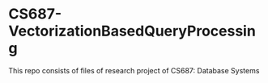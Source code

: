 # CS687-VectorizationBasedQueryProcessing
This repo consists of files of research project of CS687: Database Systems
